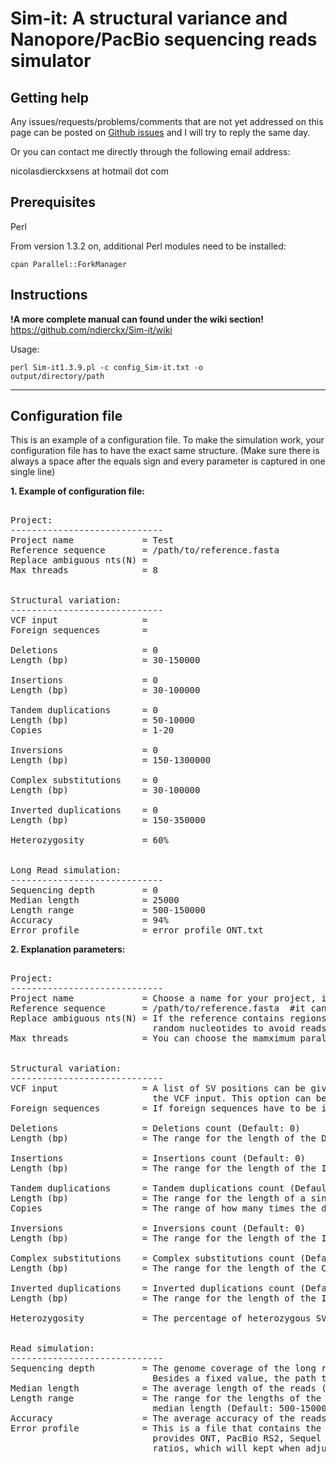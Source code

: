 # Sim-it: A structural variance and Nanopore/PacBio sequencing reads simulator

## Getting help

Any issues/requests/problems/comments that are not yet addressed on this page can be posted on [Github issues](https://github.com/ndierckx/Sim-it/issues) and I will try to reply the same day.

Or you can contact me directly through the following email address:

nicolasdierckxsens at hotmail dot com 

## Prerequisites

Perl

From version 1.3.2 on, additional Perl modules need to be installed:

<code>cpan Parallel::ForkManager</code>

## Instructions

**!A more complete manual can found under the wiki section!**
https://github.com/ndierckx/Sim-it/wiki


Usage:

<code>perl Sim-it1.3.9.pl -c config_Sim-it.txt -o output/directory/path</code>


----------------------------------------------------------------------------------------------------------


## Configuration file

This is an example of a configuration file.
To make the simulation work, your configuration file has to have the exact same structure.
(Make sure there is always a space after the equals sign and every parameter is captured in one single line)

**1. Example of configuration file:**
<pre>

Project:
-----------------------------
Project name             = Test
Reference sequence       = /path/to/reference.fasta
Replace ambiguous nts(N) = 
Max threads              = 8


Structural variation:
-----------------------------
VCF input                = 
Foreign sequences        =

Deletions                = 0
Length (bp)              = 30-150000

Insertions               = 0
Length (bp)              = 30-100000

Tandem duplications      = 0
Length (bp)              = 50-10000
Copies                   = 1-20

Inversions               = 0
Length (bp)              = 150-1300000

Complex substitutions    = 0
Length (bp)              = 30-100000

Inverted duplications    = 0
Length (bp)              = 150-350000

Heterozygosity           = 60%


Long Read simulation:
-----------------------------
Sequencing depth         = 0
Median length            = 25000
Length range             = 500-150000
Accuracy                 = 94%
Error profile            = error_profile_ONT.txt
</pre>

**2. Explanation parameters:**
<pre>

Project:
-----------------------------
Project name             = Choose a name for your project, it will be used for the output files.
Reference sequence       = /path/to/reference.fasta  #it can be a gzipped file
Replace ambiguous nts(N) = If the reference contains regions with ambiguous nucleotides, these can be replaced by 
                           random nucleotides to avoid reads consisting out of Ns (yes/no) (Default: no)
Max threads              = You can choose the mamximum parallel threads that can be used (Default: no)


Structural variation:
-----------------------------
VCF input                = A list of SV positions can be given as input, look at the wiki section for the format of 
                           the VCF input. This option can be combined with random SV inputs
Foreign sequences        = If foreign sequences have to be inserted in the reference, they need to listed in a fasta file 

Deletions                = Deletions count (Default: 0)
Length (bp)              = The range for the length of the Deletons (Default: 30-150000)

Insertions               = Insertions count (Default: 0)
Length (bp)              = The range for the length of the Insertions (Default: 30-100000)

Tandem duplications      = Tandem duplications count (Default: 0)
Length (bp)              = The range for the length of a single duplication (Default: 50-10000)
Copies                   = The range of how many times the duplicated sequences is repeated (Default: 1-20)

Inversions               = Inversions count (Default: 0)
Length (bp)              = The range for the length of the Inversions (Default: 150-1300000)

Complex substitutions    = Complex substitutions count (Default: 0)
Length (bp)              = The range for the length of the Complex substitutions (Default: 30-100000)

Inverted duplications    = Inverted duplications count (Default: 0)
Length (bp)              = The range for the length of the Inverted duplications (Default: 150-350000)

Heterozygosity           = The percentage of heterozygous SVs (Default: 60%)


Read simulation:
-----------------------------
Sequencing depth         = The genome coverage of the long reads (Default: 0). 
                           Besides a fixed value, the path to a sequencing depth profile obtained with samtools can be given.
Median length            = The average length of the reads (Default: 25000)
Length range             = The range for the lengths of the reads, it will give a normal distribution around the 
                           median length (Default: 500-150000)
Accuracy                 = The average accuracy of the reads (Default: 88%)
Error profile            = This is a file that contains the error profile of the sequencing technology, the github page 
                           provides ONT, PacBio RS2, Sequel II & Sequel CCS/HiFi. These error profiles will provide the 
                           ratios, which will kept when adjusting the average accuracy to your liking
</pre>
